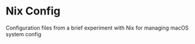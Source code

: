# Nix Config

Configuration files from a brief experiment with Nix for managing macOS system config
